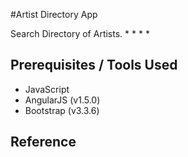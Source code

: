 #Artist Directory App

Search Directory of Artists.
*
*
*
*


## Prerequisites / Tools Used

* JavaScript
* AngularJS (v1.5.0)
* Bootstrap (v3.3.6)


## Reference

[](http://)
